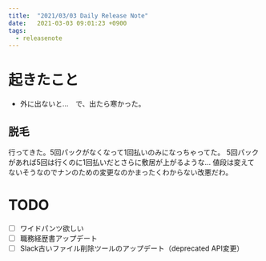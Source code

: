 ```yaml
---
title:  "2021/03/03 Daily Release Note"
date:   2021-03-03 09:01:23 +0900
tags:
  - releasenote
---
```

# 起きたこと

* 外に出ないと…　で、出たら寒かった。

## 脱毛

行ってきた。5回パックがなくなって1回払いのみになっちゃってた。
5回パックがあれば5回は行くのに1回払いだとさらに敷居が上がるような…
値段は変えてないそうなのでナンのための変更なのかまったくわからない改悪だわ。

# TODO 

- [ ] ワイドパンツ欲しい
- [ ] 職務経歴書アップデート
- [ ] Slack古いファイル削除ツールのアップデート（deprecated API変更）